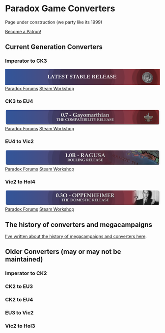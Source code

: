 # Paradox Game Converters
Page under construction (we party like its 1999)

<a href="https://www.patreon.com/bePatron?u=13324472" data-patreon-widget-type="become-patron-button">Become a Patron!</a>

## Current Generation Converters

### Imperator to CK3
![Imperator to CK3 Banner](/images/ImperatorToCK3Banner.png)
[Paradox Forums](https://forum.paradoxplaza.com/forum/threads/imperator-to-ck3-release-thread.1415172/) [Steam Workshop](https://steamcommunity.com/sharedfiles/filedetails/?id=2255281636)

### CK3 to EU4  
![CK3 to EU4 Banner](/images/CK3ToEU4Banner.png)
[Paradox Forums](https://forum.paradoxplaza.com/forum/threads/ck3-to-eu4-converter-release-thread.1415137/) [Steam Workshop](https://steamcommunity.com/sharedfiles/filedetails/?id=2241203093)

### EU4 to Vic2  
![EU4 to Vic2 Banner](/images/EU4ToVic2Banner.png)
[Paradox Forums](https://forum.paradoxplaza.com/forum/index.php?threads/eu4-to-vic2-converter-release-thread.973026/) [Steam Workshop](https://steamcommunity.com/sharedfiles/filedetails/?id=392447667)

### Vic2 to HoI4  
![Vic2 to HoI4 Banner](/images/Vic2ToHoI4Banner.png)
[Paradox Forums](https://forum.paradoxplaza.com/forum/index.php?threads/vic2-to-hoi4-converter-release-thread.948992/) [Steam Workshop](https://steamcommunity.com/sharedfiles/filedetails/?id=733122837)

## The history of converters and megacampaigns
[I've written about the history of megacampaigns and converters here](history.md).

## Older Converters (may or may not be maintained)
### Imperator to CK2
### CK2 to EU3
### CK2 to EU4
### EU3 to Vic2
### Vic2 to HoI3
